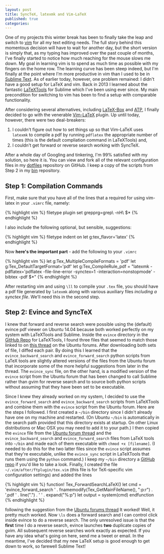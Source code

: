 ```yaml
---
layout: post
title: SyncTeX, latexmk and Vim-LaTeX
published: true
categories:
---
```

One of my projects this winter break has been to finally take the leap and switch to [vim](http://www.vim.org) for all my text editing needs.
The full story behind this momentous decision will have to wait for another day, but the short version is simply that, as my typing has improved over the past couple of months, I've finally started to notice how much reaching for the mouse slows me down.
My goal in learning vim is to spend as much time as possible with my fingers on the home row.
The learning curve has been steep indeed, but I'm finally at the point where I'm more productive in vim than I used to be in [Sublime Text](http://www.sublimetext.com).
As of earlier today, however, one problem remained: I didn't have a good setup for LaTeX and vim.
Back in 2013 I learned about the fantastic [LaTeXTools](https://github.com/SublimeText/LaTeXTools) for Sublime which I've been using ever since.
My main precondition for switching to vim has been to find a setup with comparable functionality.

After considering several alternatives, including [LaTeX-Box](https://github.com/LaTeX-Box-Team/LaTeX-Box) and [ATP](http://atp-vim.sourceforge.net), I finally decided to go with the venerable [Vim-LaTeX](http://vim-latex.sourceforge.net) plugin.
Up until today, however, there were two deal-breakers:

1. I couldn't figure out how to set things up so that Vim-LaTeX uses ``latexmk`` to compile a pdf by running ``pdflatex`` the appropriate number of times (this is the default compliation command in LaTeXTools) and,
2. I couldn't get forward or reverse search working with SyncTeX.

After a whole day of Googling and tinkering, I'm 99% satisfied with my solution, so here it is.
You can view and fork all of the relevant configuration files in my [dotfiles](https://github.com/fditraglia/dotfiles) repository on GitHub.
I keep a copy of the scripts from Step 2 in my [bin](https://github.com/fditraglia/bin) repository.

Step 1: Compilation Commands
-----------------------------
First, make sure that you have all of the lines that a required for using vim-latex in your ``.vimrc`` file, namely:

{% highlight vim %}
filetype plugin 
set grepprg=grep\ -nH\ $*
{% endhighlight %}

I also include the following optional, but sensible, suggestions:

{% highlight vim %}
filetype indent on
let g:tex_flavor='latex'
{% endhighlight %}

Now **here's the important part** - add the following to your ``.vimrc``

{% highlight vim %}
let g:Tex_MultipleCompileFormats = 'pdf'
let g:Tex_DefaultTargetFormat='pdf'
let g:Tex_CompileRule_pdf = "latexmk -pdflatex='pdflatex -file-line-error -synctex=1 -interaction=nonstopmode' -bibtex -pdf $*"
{% endhighlight %}

After restarting vim and using ``\ll`` to compile your ``.tex`` file, you should  have a pdf file generated by ``latexmk`` along with various auxiliary files *including a synctex file*.
We'll need this in the second step.

Step 2: Evince and SyncTeX
--------------------------
I knew that forward and reverse search were possible using the (default) evince pdf viewer on Ubuntu 14.04 because both worked perfectly on my system with LaTeXTools and Sublime.
Inside the ``evince`` directory in the [GitHub Repo](https://github.com/SublimeText/LaTeXTools) for LaTeXTools, I found three files that seemed to match those linked to on [this thread](http://ubuntuforums.org/showthread.php?t=1716268) on the Ubuntu forums.
After downloading both sets of file, I diffed each pair.
By doing this I learned that the ``evince_backward_search`` and ``evince_forward_search`` python scripts from LaTeX tools are slightly altered versions of the files from the Ubuntu forum that incorporate some of the more helpful suggestions from later in the thread.
The ``evince_sync`` file, on the other hand, is a modified version of the ``evince`` script from the Ubuntu forum that has been changed to call Sublime rather than gvim for reverse search and to source both python scripts without assuming that they have been set to be executable.

Since I knew they already worked on my system, I decided to use the ``evince_forward_search`` and ``evince_backward_search`` scripts from LaTeXTools and combine them with the ``evince`` script from the Ubuntu forum.
Here are the steps I followed.
I first created a ``~/bin`` directory since I didn't already have one on my machine and restarted.
(On Ubuntu ``~/bin`` is automatically in the search path provided that this directory exists at startup. On other Linux distributions or Mac OSX you may need to add it to your path.)
I then copied the ``evince`` file from the [Ubuntu forum thread](http://ubuntuforums.org/showthread.php?t=1716268) and the ``evince_backward_search`` and ``evince_forward_search``
files from LaTeX tools into ``~/bin`` and made each of them executable with ``chmod +x [filename]``.
(I needed to do this for the two latter files since the ``evince`` script assumes that they're executable, unlike the ``evince_sync`` script in LaTeXTools that runs them using the ``python`` command.)
I keep my ``~/bin`` directory a [GitHub repo](https://github.com/fditraglia/bin) if you'd like to take a look.
Finally, I created the file `` ~/.vim/after/ftplugin/tex.vim`` (this file is for TeX-specific vim configuration settings) and added the lines

{% highlight vim %}
function! Tex_ForwardSearchLaTeX()
  let cmd = 'evince_forward_search ' . fnamemodify(Tex_GetMainFileName(), ":p:r") .  '.pdf ' . line(".") . ' ' . expand("%:p")
  let output = system(cmd)
endfunction
{% endhighlight %}

following the suggestion from the [Ubuntu forums thread](http://ubuntuforums.org/showthread.php?t=1716268) 
It worked! 
Well, it pretty much worked.
Now ``\ls`` does a forward search and I can control click inside evince to do a reverse search.
The only unresolved issue is that the **first** time I do a reverse search, evince launches **two** duplicate copies of gvim.
All subsequent reverse searches work exactly as expected.
If you have any idea what's going on here, send me a tweet or email.
In the meantime, I've decided that my new LaTeX setup is good enough to get down to work, so farewell Sublime Text!
